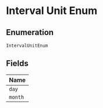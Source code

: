 
# Interval Unit Enum

## Enumeration

`IntervalUnitEnum`

## Fields

| Name |
|  --- |
| `day` |
| `month` |

